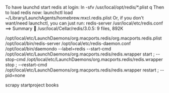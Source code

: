 To have launchd start redis at login:
  ln -sfv /usr/local/opt/redis/*.plist q
Then to load redis now:
  launchctl load ~/Library/LaunchAgents/homebrew.mxcl.redis.plist
Or, if you don't want/need launchctl, you can just run:
  redis-server /usr/local/etc/redis.conf
==> Summary
🍺  /usr/local/Cellar/redis/3.0.5: 9 files, 892K


/opt/local/etc/LaunchDaemons/org.macports.redis/org.macports.redis.plist
/opt/local/bin/redis-server /opt/local/etc/redis-daemon.conf
/opt/local/bin/daemondo --label=redis --start-cmd /opt/local/etc/LaunchDaemons/org.macports.redis/redis.wrapper start ; --stop-cmd /opt/local/etc/LaunchDaemons/org.macports.redis/redis.wrapper stop ; --restart-cmd /opt/local/etc/LaunchDaemons/org.macports.redis/redis.wrapper restart ; --pid=none


scrapy startproject books

